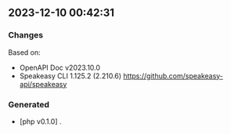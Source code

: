 

## 2023-12-10 00:42:31
### Changes
Based on:
- OpenAPI Doc v2023.10.0 
- Speakeasy CLI 1.125.2 (2.210.6) https://github.com/speakeasy-api/speakeasy
### Generated
- [php v0.1.0] .